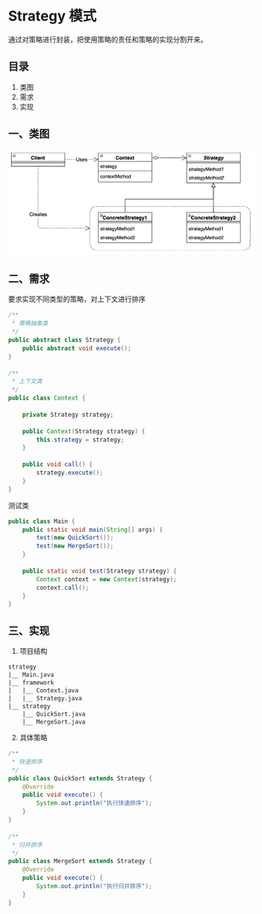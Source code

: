 # Strategy 模式

通过对策略进行封装，把使用策略的责任和策略的实现分割开来。



## 目录

1. 类图
2. 需求
3. 实现



## 一、类图

![image-20220528220420098](image-20220528220420098.png)



## 二、需求

要求实现不同类型的策略，对上下文进行排序

```java
/**
 * 策略抽象类
 */
public abstract class Strategy {
    public abstract void execute();
}

/**
 * 上下文类
 */
public class Context {

    private Strategy strategy;

    public Context(Strategy strategy) {
        this.strategy = strategy;
    }

    public void call() {
        strategy.execute();
    }
}
```



测试类

```java
public class Main {
    public static void main(String[] args) {
        test(new QuickSort());
        test(new MergeSort());
    }
    
    public static void test(Strategy strategy) {
        Context context = new Context(strategy);
        context.call();
    }
}
```



## 三、实现

1. 项目结构

```
strategy
|__	Main.java
|__	framework
|	|__	Context.java
|	|__	Strategy.java
|__	strategy
	|__	QuickSort.java
	|__	MergeSort.java
```



2. 具体策略

```java
/**
 * 快速排序
 */
public class QuickSort extends Strategy {
    @Override
    public void execute() {
        System.out.println("执行快速排序");
    }
}

/**
 * 归并排序
 */
public class MergeSort extends Strategy {
    @Override
    public void execute() {
        System.out.println("执行归并排序");
    }
}
```

